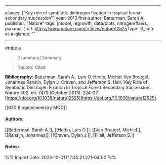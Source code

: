   
---
aliases: ["Key role of symbiotic dinitrogen fixation in tropical forest secondary succession"] 
year: 2013 
first-author: Batterman, Sarah A.
publisher: "Nature" 
tags: [model, regrowth, data/plots, nitrogen/fixers, panama, ]
url: https://www.nature.com/articles/nature12525 
type: lit_note
at-a-glance: ""

--- 
#tribble
>[!summary] Summary

>[!quote] Cited

**Bibliography:** Batterman, Sarah A., Lars O. Hedin, Michiel Van Breugel, Johannes Ransijn, Dylan J. Craven, and Jefferson S. Hall. ‘Key Role of Symbiotic Dinitrogen Fixation in Tropical Forest Secondary Succession’. _Nature_ 502, no. 7470 (October 2013): 224–27. [https://doi.org/10.1038/nature12525](https://doi.org/10.1038/nature12525). 

 [[030 Biogeochemistry MOC]]    
#### Authors:
[[Batterman, Sarah A.]], [[Hedin, Lars O.]], [[Van Breugel, Michiel]], [[Ransijn, Johannes]], [[Craven, Dylan J.]], [[Hall, Jefferson S.]]
#### Notes:


%% Import Date: 2023-10-01T17:45:21.271-04:00 %%
